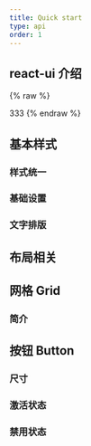 ```yaml
---
title: Quick start
type: api
order: 1
---
```


## react-ui 介绍
{% raw %}
    <div id="example"></div>333
    <script type="text/babel">
      var fruits =  require('fruit-ui');
      console.log(fruits);
      ReactDOM.render(
        <h1>Hello, world!</h1>,
        document.getElementById('example')
      );
    </script>
{% endraw %}
## 基本样式
### 样式统一
### 基础设置
### 文字排版
## 布局相关
## 网格 Grid
### 简介
## 按钮 Button
### 尺寸
### 激活状态
### 禁用状态






